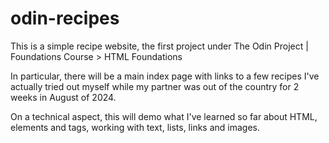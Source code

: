 # odin-recipes
This is a simple recipe website, the first project under The Odin Project | Foundations Course > HTML Foundations

In particular, there will be a main index page with links to a few recipes I've actually tried out myself while my partner was out of the country for 2 weeks in August of 2024.

On a technical aspect, this will demo what I've learned so far about HTML, elements and tags, working with text, lists, links and images.

